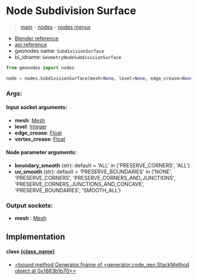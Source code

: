 # Node Subdivision Surface

> [main](../structure.md) - [nodes](nodes.md) - [nodes menus](nodes_menus.md)

- [Blender reference](https://docs.blender.org/manual/en/latest/modeling/geometry_nodes/mesh/subdivision_surface.html)
- [api reference](https://docs.blender.org/api/current/bpy.types.GeometryNodeSubdivisionSurface.html)
- geonodes name: `SubdivisionSurface`
- bl_idname: `GeometryNodeSubdivisionSurface`

```python
from geonodes import nodes

node = nodes.SubdivisionSurface(mesh=None, level=None, edge_crease=None, vertex_crease=None, boundary_smooth='ALL', uv_smooth='PRESERVE_BOUNDARIES')
```

### Args:

#### Input socket arguments:

- **mesh**: [Mesh](Mesh.md)
- **level**: [Integer](Integer.md)
- **edge_crease**: [Float](Float.md)
- **vertex_crease**: [Float](Float.md)

#### Node parameter arguments:

- **boundary_smooth** (str): default = 'ALL' in ('PRESERVE_CORNERS', 'ALL')
- **uv_smooth** (str): default = 'PRESERVE_BOUNDARIES' in ('NONE', 'PRESERVE_CORNERS', 'PRESERVE_CORNERS_AND_JUNCTIONS', 'PRESERVE_CORNERS_JUNCTIONS_AND_CONCAVE', 'PRESERVE_BOUNDARIES', 'SMOOTH_ALL')

### Output sockets:

- **mesh** : [Mesh](Mesh.md)

## Implementation

#### class [{class_name}]({class_name}.md)

 - [<bound method Generator.fname of <generator.code_gen.StackMethod object at 0x1683b1b70>>](Mesh.md#subdivision_surface)
